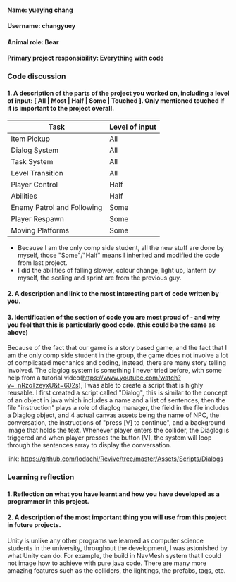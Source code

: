 #### Name: yueying chang
#### Username: changyuey
#### Animal role: Bear
#### Primary project responsibility: Everything with code

### Code discussion
#### 1. A description of the parts of the project you worked on, including a level of input: [ All | Most | Half | Some | Touched ]. Only mentioned touched if it is important to the project overall.
Task | Level of input
------------ | -------------
Item Pickup | All
Dialog System | All
Task System | All
Level Transition | All
Player Control | Half
Abilities | Half
Enemy Patrol and Following | Some
Player Respawn | Some
Moving Platforms | Some

* Because I am the only comp side student, all the new stuff are done by myself, those "Some"/"Half" means I inherited and modified the code from last project.
* I did the abilities of falling slower, colour change, light up, lantern by myself, the scaling and sprint are from the previous guy.

#### 2. A description and link to the most interesting part of code written by you.


#### 3. Identification of the section of code you are most proud of - and why you feel that this is particularly good code. (this could be the same as above)
Because of the fact that our game is a story based game, and the fact that I am the only comp side student in the group, the game does not involve a lot of complicated mechanics and coding, instead, there are many story telling involved. 
The diaglog system is something I never tried before, with some help from a tutorial video(https://www.youtube.com/watch?v=_nRzoTzeyxU&t=602s), I was able to create a script that is highly reusable.
I first created a script called "Dialog", this is similar to the concept of an object in java which includes a name and a list of sentences, then the file "instruction" plays a role of diaglog manager, the field in the file includes a Diaglog object, 
and 4 actual canvas assets being the name of NPC, the conversation, the instructions of "press [V] to continue", and a background image that holds the text. Whenever player enters the collider, the Diaglog is triggered and when player presses the button [V],
the system will loop through the sentences array to display the conversation. 

link: https://github.com/Iodachi/Revive/tree/master/Assets/Scripts/Dialogs 

### Learning reflection
#### 1. Reflection on what you have learnt and how you have developed as a programmer in this project.

#### 2. A description of the most important thing you will use from this project in future projects.
Unity is unlike any other programs we learned as computer science students in the university, throughout the development, I was astonished by what Unity can do. For example, the build in NavMesh system that I could not image how to achieve with pure java code.
There are many more amazing features such as the colliders, the lightings, the prefabs, tags, etc. 

